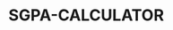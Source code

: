 # SGPA-CALCULATOR

<!-- The Github live does not support .php files.
We have used .php files for very simple operations like adding registered people and
to retrive data while logging in. It is not supported in github


Creating a database in xampp- starting mysql and pressing the admin, it leads to phpmyadmin there creating
a database and tablename is explained below. 

Before running the project You have to create a database named - "project" in phpMyAdmin and  
create a table named - "regsitration" with columns- username,email,password,phone. 
the SQL code required is inside the zip folder as well.

In order to run the project. You have to paste the extracted zip folder and paste it in Htdocs inside 
Xampp folder where you have installed xampp.Then start the apache and Mysql then pressing the admin. in Xampp \
control panel then opening the project folder you will be landing on index.html. -->
